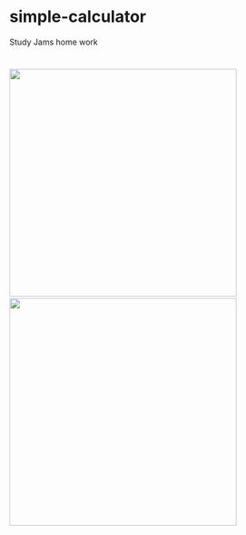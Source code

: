 # simple-calculator
Study Jams home work
# 
<img height = "400" src = "https://github.com/valpostnov/study_jams_homework/blob/postnov/postnov/screens/screen1.png" />
&nbsp;
<img height = "400" src = "https://github.com/valpostnov/study_jams_homework/blob/postnov/postnov/screens/screen2.png" />
